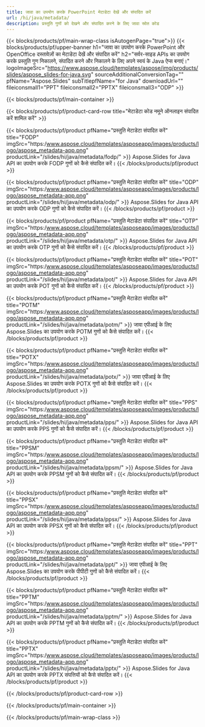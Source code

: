 ```yaml
---
title: जावा का उपयोग करके PowerPoint मेटाडेटा देखें और संपादित करें
url: /hi/java/metadata/
description: प्रस्तुति गुणों को देखने और संपादित करने के लिए जावा स्रोत कोड
---
```


{{< blocks/products/pf/main-wrap-class isAutogenPage="true">}}
{{< blocks/products/pf/upper-banner h1="जावा का उपयोग करके PowerPoint और OpenOffice दस्तावेज़ों का मेटाडेटा देखें और संपादित करें" h2="सर्वर-साइड APIs का उपयोग करके प्रस्तुति गुण निकालने, संपादित करने और निकालने के लिए अपने स्वयं के Java ऐप्स बनाएं।" logoImageSrc="https://www.aspose.cloud/templates/aspose/img/products/slides/aspose_slides-for-java.svg" sourceAdditionalConversionTag="" pfName="Aspose.Slides" subTitlepfName="for Java" downloadUrl="" fileiconsmall1="PPT" fileiconsmall2="PPTX" fileiconsmall3="ODP" >}}

{{< blocks/products/pf/main-container >}}

{{< blocks/products/pf/product-card-row title="मेटाडेटा कोड नमूने ऑनलाइन संपादित करें शामिल करें" >}}

{{< blocks/products/pf/product pfName="प्रस्तुति मेटाडेटा संपादित करें" title="FODP" imgSrc="https:/www.aspose.cloud/templates/asposeapp/images/products/logo/aspose_metadata-app.png" productLink="/slides/hi/java/metadata/fodp/" >}}
Aspose.Slides for Java API का उपयोग करके FODP गुणों को कैसे संपादित करें।
{{< /blocks/products/pf/product >}}

{{< blocks/products/pf/product pfName="प्रस्तुति मेटाडेटा संपादित करें" title="ODP" imgSrc="https:/www.aspose.cloud/templates/asposeapp/images/products/logo/aspose_metadata-app.png" productLink="/slides/hi/java/metadata/odp/" >}}
Aspose.Slides for Java API का उपयोग करके ODP गुणों को कैसे संपादित करें।
{{< /blocks/products/pf/product >}}

{{< blocks/products/pf/product pfName="प्रस्तुति मेटाडेटा संपादित करें" title="OTP" imgSrc="https:/www.aspose.cloud/templates/asposeapp/images/products/logo/aspose_metadata-app.png" productLink="/slides/hi/java/metadata/otp/" >}}
Aspose.Slides for Java API का उपयोग करके OTP गुणों को कैसे संपादित करें।
{{< /blocks/products/pf/product >}}

{{< blocks/products/pf/product pfName="प्रस्तुति मेटाडेटा संपादित करें" title="POT" imgSrc="https:/www.aspose.cloud/templates/asposeapp/images/products/logo/aspose_metadata-app.png" productLink="/slides/hi/java/metadata/pot/" >}}
Aspose.Slides for Java API का उपयोग करके POT गुणों को कैसे संपादित करें।
{{< /blocks/products/pf/product >}}

{{< blocks/products/pf/product pfName="प्रस्तुति मेटाडेटा संपादित करें" title="POTM" imgSrc="https:/www.aspose.cloud/templates/asposeapp/images/products/logo/aspose_metadata-app.png" productLink="/slides/hi/java/metadata/potm/" >}}
जावा एपीआई के लिए Aspose.Slides का उपयोग करके POTM गुणों को कैसे संपादित करें।
{{< /blocks/products/pf/product >}}

{{< blocks/products/pf/product pfName="प्रस्तुति मेटाडेटा संपादित करें" title="POTX" imgSrc="https:/www.aspose.cloud/templates/asposeapp/images/products/logo/aspose_metadata-app.png" productLink="/slides/hi/java/metadata/potx/" >}}
जावा एपीआई के लिए Aspose.Slides का उपयोग करके POTX गुणों को कैसे संपादित करें।
{{< /blocks/products/pf/product >}}

{{< blocks/products/pf/product pfName="प्रस्तुति मेटाडेटा संपादित करें" title="PPS" imgSrc="https:/www.aspose.cloud/templates/asposeapp/images/products/logo/aspose_metadata-app.png" productLink="/slides/hi/java/metadata/pps/" >}}
Aspose.Slides for Java API का उपयोग करके PPS गुणों को कैसे संपादित करें।
{{< /blocks/products/pf/product >}}

{{< blocks/products/pf/product pfName="प्रस्तुति मेटाडेटा संपादित करें" title="PPSM" imgSrc="https:/www.aspose.cloud/templates/asposeapp/images/products/logo/aspose_metadata-app.png" productLink="/slides/hi/java/metadata/ppsm/" >}}
Aspose.Slides for Java API का उपयोग करके PPSM गुणों को कैसे संपादित करें।
{{< /blocks/products/pf/product >}}

{{< blocks/products/pf/product pfName="प्रस्तुति मेटाडेटा संपादित करें" title="PPSX" imgSrc="https:/www.aspose.cloud/templates/asposeapp/images/products/logo/aspose_metadata-app.png" productLink="/slides/hi/java/metadata/ppsx/" >}}
Aspose.Slides for Java API का उपयोग करके PPSX गुणों को कैसे संपादित करें।
{{< /blocks/products/pf/product >}}

{{< blocks/products/pf/product pfName="प्रस्तुति मेटाडेटा संपादित करें" title="PPT" imgSrc="https:/www.aspose.cloud/templates/asposeapp/images/products/logo/aspose_metadata-app.png" productLink="/slides/hi/java/metadata/ppt/" >}}
जावा एपीआई के लिए Aspose.Slides का उपयोग करके पीपीटी गुणों को कैसे संपादित करें।
{{< /blocks/products/pf/product >}}

{{< blocks/products/pf/product pfName="प्रस्तुति मेटाडेटा संपादित करें" title="PPTM" imgSrc="https:/www.aspose.cloud/templates/asposeapp/images/products/logo/aspose_metadata-app.png" productLink="/slides/hi/java/metadata/pptm/" >}}
Aspose.Slides for Java API का उपयोग करके PPTM गुणों को कैसे संपादित करें।
{{< /blocks/products/pf/product >}}

{{< blocks/products/pf/product pfName="प्रस्तुति मेटाडेटा संपादित करें" title="PPTX" imgSrc="https:/www.aspose.cloud/templates/asposeapp/images/products/logo/aspose_metadata-app.png" productLink="/slides/hi/java/metadata/pptx/" >}}
Aspose.Slides for Java API का उपयोग करके PPTX संपत्तियों को कैसे संपादित करें।
{{< /blocks/products/pf/product >}}



{{< /blocks/products/pf/product-card-row >}}

{{< /blocks/products/pf/main-container >}}
    
{{< /blocks/products/pf/main-wrap-class >}}
